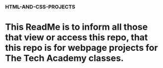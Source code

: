 ### HTML-AND-CSS-PROJECTS
# This ReadMe is to inform all those that view or access this repo, that this repo is for webpage projects for The Tech Academy classes.
